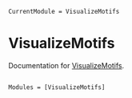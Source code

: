 ```@meta
CurrentModule = VisualizeMotifs
```

# VisualizeMotifs

Documentation for [VisualizeMotifs](https://github.com/kchu25/VisualizeMotifs.jl).

```@index
```

```@autodocs
Modules = [VisualizeMotifs]
```
